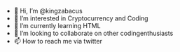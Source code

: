 - 👋 Hi, I’m @kingzabacus
- 👀 I’m interested in Cryptocurrency and Coding
- 🌱 I’m currently learning HTML
- 💞️ I’m looking to collaborate on other codingenthusiasts
- 📫 How to reach me via twitter

<!---
kingzabacus/kingzabacus is a ✨ special ✨ repository because its `README.md` (this file) appears on your GitHub profile.
You can click the Preview link to take a look at your changes.
--->
